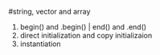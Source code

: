 #string, vector and array

1. begin() and .begin() | end() and .end()
2. direct initialization and copy initializaion
3. instantiation
